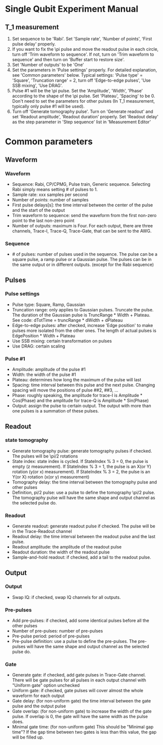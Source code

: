 # Single Qubit Experiment Manual
## T_1 measurement
1. Set sequence to be 'Rabi'. Set 'Sample rate', 'Number of points', 'First pulse delay' properly. 
2. If you want to fix the \pi pulse and move the readout pulse in each circle, turn off 'Trim waveform to sequence'. If not, turn on 'Trim waveform to sequence' and then turn on 'Buffer start to restore size'.
3. Set 'Number of outputs' to be 'One'
4. Set the parameters in 'Pulse settings' properly. For detailed explanation, see 'Common parameters' below. Typical settings: 'Pulse type' = 'Square', 'Truncation range' = 2, turn off 'Edge-to-edge pulses', 'Use SSB mixing', 'Use DRAG'.
5. Pulse #1 will be the \pi pulse. Set the 'Amplitude', 'Width', 'Phase' according to the shape of the \pi pulse. Set 'Plateau', 'Spacing' to be 0. Don't need to set the parameters for other pulses (In T_1 measurement, typically only pulse #1 will be used).
6. Turn off 'Generate tomography pulse'. Turn on 'Generate readout' and set 'Readout amplitude', 'Readout duration' properly. Set 'Readout delay' as the step parameter in 'Step sequence' list in 'Measurement Editor'

# Common parameters
## Waveform
### Waveform
- Sequence: Rabi, CP/CPMG, Pulse train, Generic sequence. Selecting Rabi simply means setting \# of pulses to 1. 
- Sample rate: xxx samples per second
- Number of points: number of samples
- First pulse delays[s]: the time interval between the center of the pulse and the start of the output
- Trim waveform to sequence: send the waveform from the first non-zero point to the last non-zero point
- Number of outputs: maximum is Four. For each output, there are three channels, Trace-I, Trace-Q, Trace-Gate, that can be sent to the AWG.

### Sequence
- \# of pulses: number of pulses used in the sequence. The pulse can be a square pulse, a ramp pulse or a Gaussian pulse. The pulses can be in the same output or in different outputs. (except for the Rabi sequence)

## Pulses
### Pulse settings
- Pulse type: Square, Ramp, Gaussian
- Truncation range: only applies to Gaussian pulses. Truncate the pulse. The duration of the Gaussian pulse is TruncRange * Width + Plateau. See code: dTotTime = truncRange * dWidth + dPlateau
- Edge-to-edge pulses: after checked, increase 'Edge position' to make pulses more isolated from the other ones. The length of actual pulses is EdgePosition * Width + Plateau
- Use SSB mixing: certain transformation on pulses
- Use DRAG: certain scaling

### Pulse #1
- Amplitude: amplitude of the pulse #1
- Width: the width of the pulse #1
- Plateau: determines how long the maximum of the pulse will last
- Spacing: time interval between this pulse and the next pulse. Changing spacing will move the positions of pulse ##2, ##3, ...
- Phase: roughly speaking, the amplitude for trace-I is Amplitude * Cos(Phase) and the amplitude for trace-Q is Amplitude * Sin(Phase)
- Output: assign the pulse to certain output. The output with more than one pulses is a summation of these pulses.

## Readout
### state tomography
- Generate tomography pulse: generate tomography pulses if checked. The pulses will be \pi/2 rotations 
- State index: state index is cycled. If StateIndex % 3 = 0, the pulse is empty (z measurement). If StateIndex % 3 = 1, the pulse is an X(or Y) rotation (y(or x) measurement). If StateIndex % 3 = 2, the pulse is an Y(or X) rotation (x(or y) measurement) 
- Tomography delay: the time interval between the tomography pulse and other pulses
- Definition, pi/2 pulse: use a pulse to define the tomography \pi/2 pulse. The tomography pulse will have the same shape and output channel as the selected pulse do.

### Readout
- Generate readout: generate readout pulse if checked. The pulse will be in the Trace-Readout channel
- Readout delay: the time interval between the readout pulse and the last pulse.
- Readout amplitude: the amplitude of the readout pulse
- Readout duration: the width of the readout pulse
- Sample-and-hold readout: if checked, add a tail to the readout pulse.

## Output
### Output
- Swap IQ: if checked, swap IQ channels for all outputs.

### Pre-pulses
- Add pre-pulses: if checked, add some identical pulses before all the other pulses
- Number of pre-pulses: number of pre-pulses
- Pre-pulse period: period of pre-pulses
- Pre-pulse definition: use a pulse to define the pre-pulses. The pre-pulses will have the same shape and output channel as the selected pulse do.

### Gate
- Generate gate: if checked, add gate pulses in Trace-Gate channel. There will be gate pulses for all pulses in each output channel with "Uniform gate" option unchecked
- Uniform gate: if checked, gate pulses will cover almost the whole waveform for each output
- Gate delay: (for non-uniform gate) the time interval between the gate pulse and the output pulse
- Gate overlap: (for non-uniform gate) to increase the width of the gate pulse. If overlap is 0, the gate will have the same width as the pulse does.
- Minimal gate time: (for non-uniform gate) This should be "Minimal gap time"? If the gap time between two gates is less than this value, the gap will be filled up.
